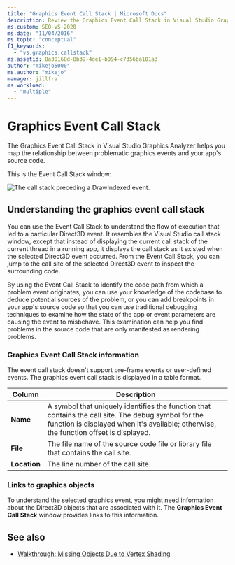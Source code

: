 ```yaml
---
title: "Graphics Event Call Stack | Microsoft Docs"
description: Review the Graphics Event Call Stack in Visual Studio Graphics Analyzer, to map the relationship between problematic graphics events and your app's source code.
ms.custom: SEO-VS-2020
ms.date: "11/04/2016"
ms.topic: "conceptual"
f1_keywords:
  - "vs.graphics.callstack"
ms.assetid: 8a30168d-8b39-4de1-b094-c7356ba101a3
author: "mikejo5000"
ms.author: "mikejo"
manager: jillfra
ms.workload:
  - "multiple"
---
```

# Graphics Event Call Stack
The Graphics Event Call Stack in Visual Studio Graphics Analyzer helps you map the relationship between problematic graphics events and your app's source code.

 This is the Event Call Stack window:

 ![The call stack preceding a DrawIndexed event.](media/gfx_diag_demo_graphics_event_call_stack_orientation.png "gfx_diag_demo_graphics_event_call_stack_orientation")

## Understanding the graphics event call stack
 You can use the Event Call Stack to understand the flow of execution that led to a particular Direct3D event. It resembles the Visual Studio call stack window, except that instead of displaying the current call stack of the current thread in a running app, it displays the call stack as it existed when the selected Direct3D event occurred. From the Event Call Stack, you can jump to the call site of the selected Direct3D event to inspect the surrounding code.

 By using the Event Call Stack to identify the code path from which a problem event originates, you can use your knowledge of the codebase to deduce potential sources of the problem, or you can add breakpoints in your app's source code so that you can use traditional debugging techniques to examine how the state of the app or event parameters are causing the event to misbehave. This examination can help you find problems in the source code that are only manifested as rendering problems.

### Graphics Event Call Stack information
 The event call stack doesn't support pre-frame events or user-defined events. The graphics event call stack is displayed in a table format.

|Column|Description|
|------------|-----------------|
|**Name**|A symbol that uniquely identifies the function that contains the call site. The debug symbol for the function is displayed when it's available; otherwise, the function offset is displayed.|
|**File**|The file name of the source code file or library file that contains the call site.|
|**Location**|The line number of the call site.|

### Links to graphics objects
 To understand the selected graphics event, you might need information about the Direct3D objects that are associated with it. The **Graphics Event Call Stack** window provides links to this information.

## See also
- [Walkthrough: Missing Objects Due to Vertex Shading](walkthrough-missing-objects-due-to-vertex-shading.md)